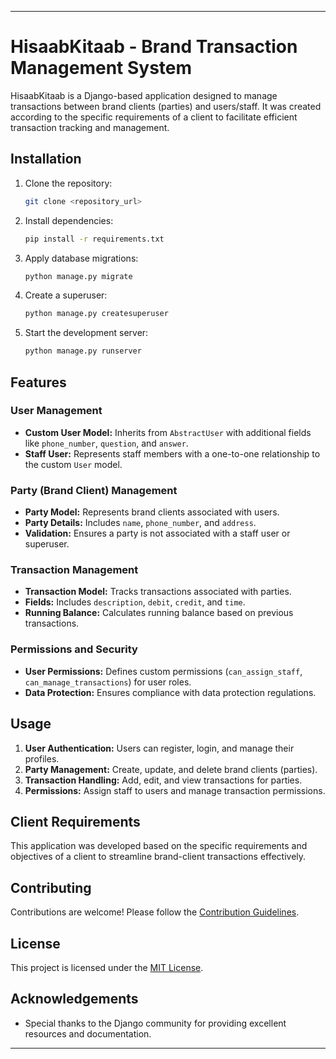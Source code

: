 
---

# HisaabKitaab - Brand Transaction Management System

HisaabKitaab is a Django-based application designed to manage transactions between brand clients (parties) and users/staff. It was created according to the specific requirements of a client to facilitate efficient transaction tracking and management.

## Installation

1. Clone the repository:
   ```bash
   git clone <repository_url>
   ```

2. Install dependencies:
   ```bash
   pip install -r requirements.txt
   ```

3. Apply database migrations:
   ```bash
   python manage.py migrate
   ```

4. Create a superuser:
   ```bash
   python manage.py createsuperuser
   ```

5. Start the development server:
   ```bash
   python manage.py runserver
   ```

## Features

### User Management

- **Custom User Model:** Inherits from `AbstractUser` with additional fields like `phone_number`, `question`, and `answer`.
- **Staff User:** Represents staff members with a one-to-one relationship to the custom `User` model.

### Party (Brand Client) Management

- **Party Model:** Represents brand clients associated with users.
- **Party Details:** Includes `name`, `phone_number`, and `address`.
- **Validation:** Ensures a party is not associated with a staff user or superuser.

### Transaction Management

- **Transaction Model:** Tracks transactions associated with parties.
- **Fields:** Includes `description`, `debit`, `credit`, and `time`.
- **Running Balance:** Calculates running balance based on previous transactions.

### Permissions and Security

- **User Permissions:** Defines custom permissions (`can_assign_staff`, `can_manage_transactions`) for user roles.
- **Data Protection:** Ensures compliance with data protection regulations.

## Usage

1. **User Authentication:** Users can register, login, and manage their profiles.
2. **Party Management:** Create, update, and delete brand clients (parties).
3. **Transaction Handling:** Add, edit, and view transactions for parties.
4. **Permissions:** Assign staff to users and manage transaction permissions.

## Client Requirements

This application was developed based on the specific requirements and objectives of a client to streamline brand-client transactions effectively.

## Contributing

Contributions are welcome! Please follow the [Contribution Guidelines](CONTRIBUTING.md).

## License

This project is licensed under the [MIT License](LICENSE).

## Acknowledgements

- Special thanks to the Django community for providing excellent resources and documentation.

---
